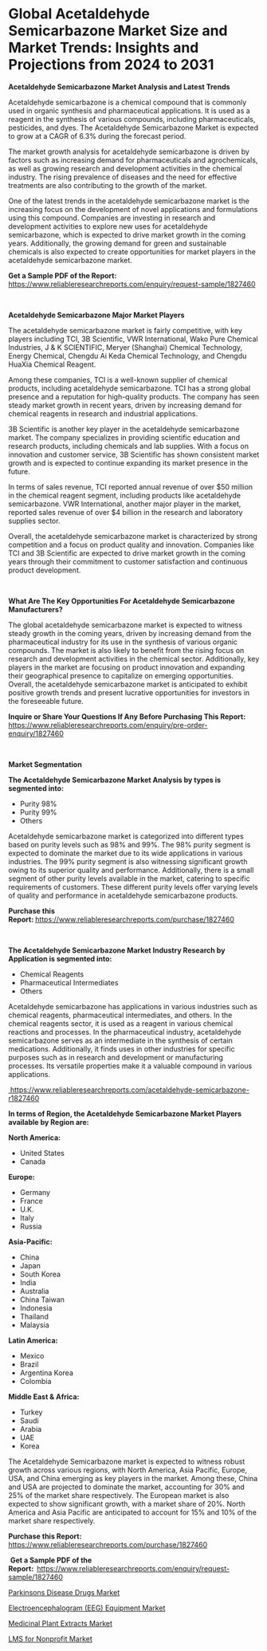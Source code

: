 <p><h1>Global Acetaldehyde Semicarbazone Market Size and Market Trends: Insights and Projections from 2024 to 2031</h1></p><p><strong>Acetaldehyde Semicarbazone Market Analysis and Latest Trends</strong></p>
<p><p>Acetaldehyde semicarbazone is a chemical compound that is commonly used in organic synthesis and pharmaceutical applications. It is used as a reagent in the synthesis of various compounds, including pharmaceuticals, pesticides, and dyes. The Acetaldehyde Semicarbazone Market is expected to grow at a CAGR of 6.3% during the forecast period.</p><p>The market growth analysis for acetaldehyde semicarbazone is driven by factors such as increasing demand for pharmaceuticals and agrochemicals, as well as growing research and development activities in the chemical industry. The rising prevalence of diseases and the need for effective treatments are also contributing to the growth of the market.</p><p>One of the latest trends in the acetaldehyde semicarbazone market is the increasing focus on the development of novel applications and formulations using this compound. Companies are investing in research and development activities to explore new uses for acetaldehyde semicarbazone, which is expected to drive market growth in the coming years. Additionally, the growing demand for green and sustainable chemicals is also expected to create opportunities for market players in the acetaldehyde semicarbazone market.</p></p>
<p><strong>Get a Sample PDF of the Report:&nbsp;</strong> <a href="https://www.reliableresearchreports.com/enquiry/request-sample/1827460">https://www.reliableresearchreports.com/enquiry/request-sample/1827460</a></p>
<p>&nbsp;</p>
<p><strong>Acetaldehyde Semicarbazone Major Market Players</strong></p>
<p><p>The acetaldehyde semicarbazone market is fairly competitive, with key players including TCI, 3B Scientific, VWR International, Wako Pure Chemical Industries, J & K SCIENTIFIC, Meryer (Shanghai) Chemical Technology, Energy Chemical, Chengdu Ai Keda Chemical Technology, and Chengdu HuaXia Chemical Reagent.</p><p>Among these companies, TCI is a well-known supplier of chemical products, including acetaldehyde semicarbazone. TCI has a strong global presence and a reputation for high-quality products. The company has seen steady market growth in recent years, driven by increasing demand for chemical reagents in research and industrial applications.</p><p>3B Scientific is another key player in the acetaldehyde semicarbazone market. The company specializes in providing scientific education and research products, including chemicals and lab supplies. With a focus on innovation and customer service, 3B Scientific has shown consistent market growth and is expected to continue expanding its market presence in the future.</p><p>In terms of sales revenue, TCI reported annual revenue of over $50 million in the chemical reagent segment, including products like acetaldehyde semicarbazone. VWR International, another major player in the market, reported sales revenue of over $4 billion in the research and laboratory supplies sector.</p><p>Overall, the acetaldehyde semicarbazone market is characterized by strong competition and a focus on product quality and innovation. Companies like TCI and 3B Scientific are expected to drive market growth in the coming years through their commitment to customer satisfaction and continuous product development.</p></p>
<p>&nbsp;</p>
<p><strong>What Are The Key Opportunities For Acetaldehyde Semicarbazone Manufacturers?</strong></p>
<p><p>The global acetaldehyde semicarbazone market is expected to witness steady growth in the coming years, driven by increasing demand from the pharmaceutical industry for its use in the synthesis of various organic compounds. The market is also likely to benefit from the rising focus on research and development activities in the chemical sector. Additionally, key players in the market are focusing on product innovation and expanding their geographical presence to capitalize on emerging opportunities. Overall, the acetaldehyde semicarbazone market is anticipated to exhibit positive growth trends and present lucrative opportunities for investors in the foreseeable future.</p></p>
<p><strong>Inquire or Share Your Questions If Any Before Purchasing This Report:</strong> <a href="https://www.reliableresearchreports.com/enquiry/pre-order-enquiry/1827460">https://www.reliableresearchreports.com/enquiry/pre-order-enquiry/1827460</a></p>
<p>&nbsp;</p>
<p><strong>Market Segmentation</strong></p>
<p><strong>The Acetaldehyde Semicarbazone Market Analysis by types is segmented into:</strong></p>
<p><ul><li>Purity 98%</li><li>Purity 99%</li><li>Others</li></ul></p>
<p><p>Acetaldehyde semicarbazone market is categorized into different types based on purity levels such as 98% and 99%. The 98% purity segment is expected to dominate the market due to its wide applications in various industries. The 99% purity segment is also witnessing significant growth owing to its superior quality and performance. Additionally, there is a small segment of other purity levels available in the market, catering to specific requirements of customers. These different purity levels offer varying levels of quality and performance in acetaldehyde semicarbazone products.</p></p>
<p><strong>Purchase this Report:&nbsp;</strong><a href="https://www.reliableresearchreports.com/purchase/1827460">https://www.reliableresearchreports.com/purchase/1827460</a></p>
<p>&nbsp;</p>
<p><strong>The Acetaldehyde Semicarbazone Market Industry Research by Application is segmented into:</strong></p>
<p><ul><li>Chemical Reagents</li><li>Pharmaceutical Intermediates</li><li>Others</li></ul></p>
<p><p>Acetaldehyde semicarbazone has applications in various industries such as chemical reagents, pharmaceutical intermediates, and others. In the chemical reagents sector, it is used as a reagent in various chemical reactions and processes. In the pharmaceutical industry, acetaldehyde semicarbazone serves as an intermediate in the synthesis of certain medications. Additionally, it finds uses in other industries for specific purposes such as in research and development or manufacturing processes. Its versatile properties make it a valuable compound in various applications.</p></p>
<p><a href="https://www.reliableresearchreports.com/acetaldehyde-semicarbazone-r1827460">&nbsp;https://www.reliableresearchreports.com/acetaldehyde-semicarbazone-r1827460</a></p>
<p><strong>In terms of Region, the Acetaldehyde Semicarbazone Market Players available by Region are:</strong></p>
<p>
    <p> <strong> North America: </strong>
        <ul>
            <li>United States</li>
            <li>Canada</li>
        </ul>
        </p> 
    <p> <strong> Europe: </strong>
        <ul>
            <li>Germany</li>
            <li>France</li>
            <li>U.K.</li>
            <li>Italy</li>
            <li>Russia</li>
        </ul>
        </p> 
    <p> <strong> Asia-Pacific: </strong>
        <ul>
            <li>China</li>
            <li>Japan</li>
            <li>South Korea</li>
            <li>India</li>
            <li>Australia</li>
            <li>China Taiwan</li>
            <li>Indonesia</li>
            <li>Thailand</li>
            <li>Malaysia</li>
        </ul>
        </p> 
    <p> <strong> Latin America: </strong>
        <ul>
            <li>Mexico</li>
            <li>Brazil</li>
            <li>Argentina Korea</li>
            <li>Colombia</li>
        </ul>
        </p> 
    <p> <strong> Middle East & Africa: </strong>
        <ul>
            <li>Turkey</li>
            <li>Saudi</li>
            <li>Arabia</li>
            <li>UAE</li>
            <li>Korea</li>
        </ul>
    </p>
    </p>
<p><p>The Acetaldehyde Semicarbazone market is expected to witness robust growth across various regions, with North America, Asia Pacific, Europe, USA, and China emerging as key players in the market. Among these, China and USA are projected to dominate the market, accounting for 30% and 25% of the market share respectively. The European market is also expected to show significant growth, with a market share of 20%. North America and Asia Pacific are anticipated to account for 15% and 10% of the market share respectively.</p></p>
<p><strong>Purchase this Report: </strong><a href="https://www.reliableresearchreports.com/purchase/1827460">https://www.reliableresearchreports.com/purchase/1827460</a></p>
<p>&nbsp;<strong>Get a Sample PDF of the Report:&nbsp;&nbsp;</strong><a href="https://www.reliableresearchreports.com/enquiry/request-sample/1827460">https://www.reliableresearchreports.com/enquiry/request-sample/1827460</a></p>
<p><strong></strong></p>
<p><p><a href="https://issuu.com/reportprime-2/docs/parkinsons-disease-drugs-market-siz_2f0e9c754245f5">Parkinsons Disease Drugs Market</a></p><p><a href="https://github.com/michealerrygz/Market-Research-Report-List-1/blob/main/electroencephalogram-eeg-equipment-market.md">Electroencephalogram (EEG) Equipment Market</a></p><p><a href="https://issuu.com/reportprime-2/docs/medicinal-plant-extracts-market-size-2030.pptx">Medicinal Plant Extracts Market</a></p><p><a href="https://github.com/abigailsutherland7889/Market-Research-Report-List-1/blob/main/lms-for-nonprofit-market.md">LMS for Nonprofit Market</a></p></p>